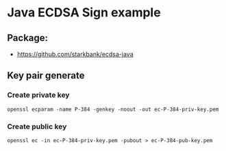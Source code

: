 # Java ECDSA Sign example

## Package:
- https://github.com/starkbank/ecdsa-java

## Key pair generate

### Create private key
    openssl ecparam -name P-384 -genkey -noout -out ec-P-384-priv-key.pem

### Create public key
    openssl ec -in ec-P-384-priv-key.pem -pubout > ec-P-384-pub-key.pem

